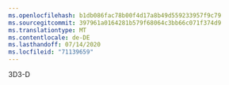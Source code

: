 ```yaml
---
ms.openlocfilehash: b1db086fac78b00f4d17a8b49d559233957f9c79
ms.sourcegitcommit: 397961a0164281b579f68064c3bb66c071f374d9
ms.translationtype: MT
ms.contentlocale: de-DE
ms.lasthandoff: 07/14/2020
ms.locfileid: "71139659"
---
```

<span data-ttu-id="638c8-101">3D</span><span class="sxs-lookup"><span data-stu-id="638c8-101">3-D</span></span>